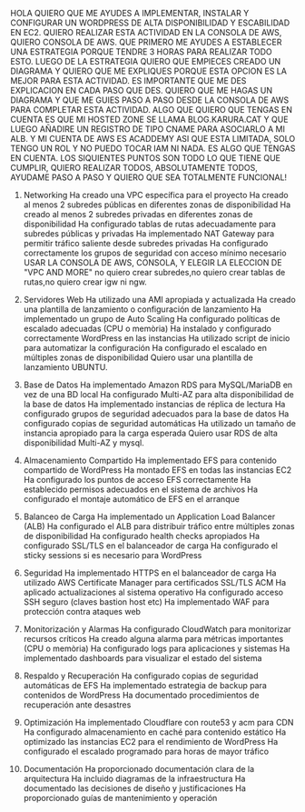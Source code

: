 HOLA QUIERO QUE ME AYUDES A IMPLEMENTAR, INSTALAR Y CONFIGURAR UN WORDPRESS DE ALTA DISPONIBILIDAD Y ESCABILIDAD EN EC2. 
QUIERO REALIZAR ESTA ACTIVIDAD EN LA CONSOLA DE AWS, QUIERO CONSOLA DE AWS. QUE PRIMERO ME AYUDES A ESTABLECER UNA ESTRATEGIA PORQUE TENDRE 3 HORAS PARA REALIZAR TODO ESTO. LUEGO DE LA ESTRATEGIA QUIERO QUE EMPIECES CREADO UN DIAGRAMA Y QUIERO QUE ME EXPLIQUES PORQUE ESTA OPCION ES LA MEJOR PARA ESTA ACTIVIDAD. ES IMPORTANTE QUE ME DES EXPLICACION EN CADA PASO QUE DES. QUIERO QUE ME HAGAS UN DIAGRAMA Y QUE ME GUIES PASO A PASO DESDE LA CONSOLA DE AWS PARA COMPLETAR ESTA ACTIVIDAD. ALGO QUE QUIERO QUE TENGAS EN CUENTA ES QUE MI HOSTED ZONE SE LLAMA BLOG.KARURA.CAT Y QUE LUEGO AÑADIRE UN REGISTRO DE TIPO CNAME PARA ASOCIARLO A MI ALB. Y MI CUENTA DE AWS ES ACADDEMY ASI QUE ESTA LIMITADA, SOLO TENGO UN ROL Y NO PUEDO TOCAR IAM NI NADA. ES ALGO QUE TENGAS EN CUENTA. LOS SIQUIENTES PUNTOS SON TODO LO QUE TIENE QUE CUMPLIR, QUIERO REALIZAR TODOS, ABSOLUTAMENTE TODOS, AYUDAME PASO A PASO Y QUIERO QUE SEA TOTALMENTE FUNCIONAL!

1. Networking
Ha creado una VPC específica para el proyecto
Ha creado al menos 2 subredes públicas en diferentes zonas de disponibilidad
Ha creado al menos 2 subredes privadas en diferentes zonas de disponibilidad
Ha configurado tablas de rutas adecuadamente para subredes públicas y privadas
Ha implementado NAT Gateway para permitir tráfico saliente desde subredes privadas
Ha configurado correctamente los grupos de seguridad con acceso mínimo necesario
USAR LA CONSOLA DE AWS, CONSOLA, Y ELEGIR LA ELECCION DE "VPC AND MORE" no quiero crear subredes,no quiero crear tablas de rutas,no quiero crear igw ni ngw.

2. Servidores Web
Ha utilizado una AMI apropiada y actualizada
Ha creado una plantilla de lanzamiento o configuración de lanzamiento
Ha implementado un grupo de Auto Scaling
Ha configurado políticas de escalado adecuadas (CPU o memòria)
Ha instalado y configurado correctamente WordPress en las instancias
Ha utilizado script de inicio para automatizar la configuración
Ha configurado el escalado en múltiples zonas de disponibilidad
Quiero usar una plantilla de lanzamiento UBUNTU.

3. Base de Datos
Ha implementado Amazon RDS para MySQL/MariaDB en vez de una BD local
Ha configurado Multi-AZ para alta disponibilidad de la base de datos
Ha implementado instancias de réplica de lectura
Ha configurado grupos de seguridad adecuados para la base de datos
Ha configurado copias de seguridad automáticas
Ha utilizado un tamaño de instancia apropiado para la carga esperada
Quiero usar RDS de alta disponibilidad Multi-AZ y mysql.

4. Almacenamiento Compartido
Ha implementado EFS para contenido compartido de WordPress
Ha montado EFS en todas las instancias EC2
Ha configurado los puntos de acceso EFS correctamente
Ha establecido permisos adecuados en el sistema de archivos
Ha configurado el montaje automático de EFS en el arranque

5. Balanceo de Carga
Ha implementado un Application Load Balancer (ALB)
Ha configurado el ALB para distribuir tráfico entre múltiples zonas de disponibilidad
Ha configurado health checks apropiados
Ha configurado SSL/TLS en el balanceador de carga
Ha configurado el sticky sessions si es necesario para WordPress

6. Seguridad
Ha implementado HTTPS en el balanceador de carga
Ha utilizado AWS Certificate Manager para certificados SSL/TLS ACM
Ha aplicado actualizaciones al sistema operativo
Ha configurado acceso SSH seguro (claves bastion host etc)
Ha implementado WAF para protección contra ataques web

7. Monitorización y Alarmas
Ha configurado CloudWatch para monitorizar recursos críticos
Ha creado alguna alarma para métricas importantes (CPU o memòria)
Ha configurado logs para aplicaciones y sistemas
Ha implementado dashboards para visualizar el estado del sistema

8. Respaldo y Recuperación
Ha configurado copias de seguridad automáticas de EFS
Ha implementado estrategia de backup para contenidos de WordPress
Ha documentado procedimientos de recuperación ante desastres

9. Optimización
Ha implementado Cloudflare con route53 y acm para CDN
Ha configurado almacenamiento en caché para contenido estático
Ha optimizado las instancias EC2 para el rendimiento de WordPress
Ha configurado el escalado programado para horas de mayor tráfico

10. Documentación
Ha proporcionado documentación clara de la arquitectura
Ha incluido diagramas de la infraestructura
Ha documentado las decisiones de diseño y justificaciones
Ha proporcionado guías de mantenimiento y operación

